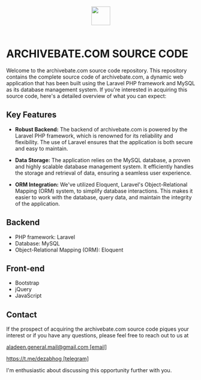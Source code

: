 <div align="center" style="padding:20px 0;margin-bottom:30px;border-radius:15px">
    <img src="https://archivebate.com/logo/logo.png" height="50px"> 
</div>

# ARCHIVEBATE.COM SOURCE CODE

Welcome to the archivebate.com source code repository. This repository contains the complete source code of archivebate.com, a dynamic web application that has been built using the Laravel PHP framework and MySQL as its database management system. If you're interested in acquiring this source code, here's a detailed overview of what you can expect:


## Key Features

- **Robust Backend:** The backend of archivebate.com is powered by the Laravel PHP framework, which is renowned for its reliability and flexibility. The use of Laravel ensures that the application is both secure and easy to maintain.

- **Data Storage:** The application relies on the MySQL database, a proven and highly scalable database management system. It efficiently handles the storage and retrieval of data, ensuring a seamless user experience.

- **ORM Integration:** We've utilized Eloquent, Laravel's Object-Relational Mapping (ORM) system, to simplify database interactions. This makes it easier to work with the database, query data, and maintain the integrity of the application.


## Backend
- PHP framework: Laravel
- Database: MySQL
- Object-Relational Mapping (ORM): Eloquent

## Front-end
- Bootstrap
- jQuery
- JavaScript

## Contact

If the prospect of acquiring the archivebate.com source code piques your interest or if you have any questions, please feel free to reach out to us at

[aladeen.general.mail@gmail.com [email]](hello.omenn@gmail.com
)

[https://t.me/dezabhog [telegram]](https://t.me/dezabhog)
 
I'm enthusiastic about discussing this opportunity further with you.
